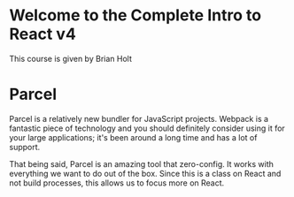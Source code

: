 # Welcome to the Complete Intro to React v4

This course is given by Brian Holt

# Parcel

Parcel is a relatively new bundler for JavaScript projects. Webpack is a fantastic piece of technology and you should definitely consider using it for your large applications; it's been around a long time and has a lot of support.

That being said, Parcel is an amazing tool that zero-config. It works with everything we want to do out of the box. Since this is a class on React and not build processes, this allows us to focus more on React.
